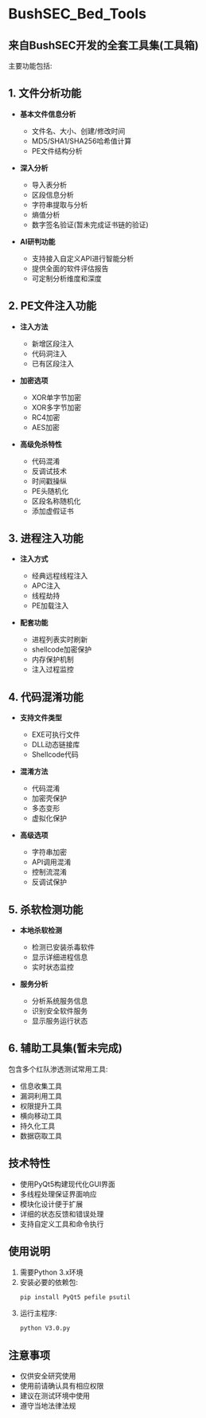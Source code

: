 # BushSEC_Bed_Tools

## 来自BushSEC开发的全套工具集(工具箱)

主要功能包括:

## 1. 文件分析功能
- **基本文件信息分析**
  - 文件名、大小、创建/修改时间
  - MD5/SHA1/SHA256哈希值计算
  - PE文件结构分析
  
- **深入分析**
  - 导入表分析
  - 区段信息分析
  - 字符串提取与分析
  - 熵值分析
  - 数字签名验证(暂未完成证书链的验证)

- **AI研判功能** 
  - 支持接入自定义API进行智能分析
  - 提供全面的软件评估报告
  - 可定制分析维度和深度

## 2. PE文件注入功能

- **注入方法**
  - 新增区段注入
  - 代码洞注入
  - 已有区段注入

- **加密选项**
  - XOR单字节加密
  - XOR多字节加密
  - RC4加密
  - AES加密

- **高级免杀特性**
  - 代码混淆
  - 反调试技术
  - 时间戳操纵
  - PE头随机化
  - 区段名称随机化
  - 添加虚假证书

## 3. 进程注入功能

- **注入方式**
  - 经典远程线程注入
  - APC注入
  - 线程劫持
  - PE加载注入

- **配套功能**
  - 进程列表实时刷新
  - shellcode加密保护
  - 内存保护机制
  - 注入过程监控

## 4. 代码混淆功能

- **支持文件类型**
  - EXE可执行文件
  - DLL动态链接库
  - Shellcode代码

- **混淆方法**
  - 代码混淆
  - 加密壳保护
  - 多态变形
  - 虚拟化保护

- **高级选项**
  - 字符串加密
  - API调用混淆
  - 控制流混淆
  - 反调试保护

## 5. 杀软检测功能

- **本地杀软检测**
  - 检测已安装杀毒软件
  - 显示详细进程信息
  - 实时状态监控

- **服务分析**
  - 分析系统服务信息
  - 识别安全软件服务
  - 显示服务运行状态

## 6. 辅助工具集(暂未完成)

包含多个红队渗透测试常用工具:
- 信息收集工具
- 漏洞利用工具
- 权限提升工具
- 横向移动工具
- 持久化工具
- 数据窃取工具

## 技术特性

- 使用PyQt5构建现代化GUI界面
- 多线程处理保证界面响应
- 模块化设计便于扩展
- 详细的状态反馈和错误处理
- 支持自定义工具和命令执行

## 使用说明

1. 需要Python 3.x环境
2. 安装必要的依赖包:
   ```bash
   pip install PyQt5 pefile psutil
   ```
3. 运行主程序:
   ```bash
   python V3.0.py
   ```

## 注意事项

- 仅供安全研究使用
- 使用前请确认具有相应权限
- 建议在测试环境中使用
- 遵守当地法律法规



